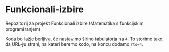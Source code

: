 Funkcionali-izbire
==================

Repozitorij za projekt Funkcionali izbire (Matematika s funkcijskim programiranjem)

Koda bo lažje berljiva, če nastavimo širino tabulatorja na `4`. To storimo tako, da URL-ju strani, na kateri beremo kodo, na koncu dodamo `?ts=4`.

